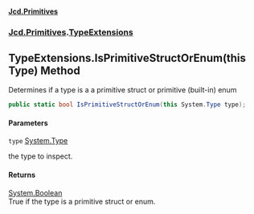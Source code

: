 #### [Jcd.Primitives](index.md 'index')
### [Jcd.Primitives](Jcd.Primitives.md 'Jcd.Primitives').[TypeExtensions](Jcd.Primitives.TypeExtensions.md 'Jcd.Primitives.TypeExtensions')

## TypeExtensions.IsPrimitiveStructOrEnum(this Type) Method

Determines if a type is a a primitive struct or primitive (built-in) enum

```csharp
public static bool IsPrimitiveStructOrEnum(this System.Type type);
```
#### Parameters

<a name='Jcd.Primitives.TypeExtensions.IsPrimitiveStructOrEnum(thisSystem.Type).type'></a>

`type` [System.Type](https://docs.microsoft.com/en-us/dotnet/api/System.Type 'System.Type')

the type to inspect.

#### Returns
[System.Boolean](https://docs.microsoft.com/en-us/dotnet/api/System.Boolean 'System.Boolean')  
True if the type is a primitive struct or enum.